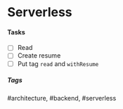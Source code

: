 # Serverless

#### Tasks
- [ ] Read
- [ ] Create resume
- [ ] Put tag `read` and `withResume`

##### Tags
#architecture, #backend, #serverless
